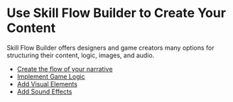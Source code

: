# Use Skill Flow Builder to Create Your Content

Skill Flow Builder offers designers and game creators many options for
structuring their content, logic, images, and audio.

- [Create the flow of your narrative](./create-the-flow-of-narrative.md)
- [Implement Game Logic](./implement-game-logic.md)
- [Add Visual Elements](./add-visual-elements.md)
- [Add Sound Effects](./add-sound-effects.md)
